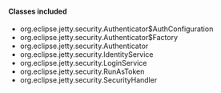#### Classes included
- org.eclipse.jetty.security.Authenticator$AuthConfiguration
- org.eclipse.jetty.security.Authenticator$Factory
- org.eclipse.jetty.security.Authenticator
- org.eclipse.jetty.security.IdentityService
- org.eclipse.jetty.security.LoginService
- org.eclipse.jetty.security.RunAsToken
- org.eclipse.jetty.security.SecurityHandler
